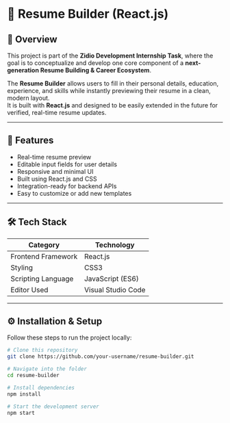 # 🧩 Resume Builder (React.js)

## 🌟 Overview
This project is part of the **Zidio Development Internship Task**, where the goal is to conceptualize and develop one core component of a **next-generation Resume Building & Career Ecosystem**.  

The **Resume Builder** allows users to fill in their personal details, education, experience, and skills while instantly previewing their resume in a clean, modern layout.  
It is built with **React.js** and designed to be easily extended in the future for verified, real-time resume updates.

---

## 🚀 Features
- Real-time resume preview  
- Editable input fields for user details  
- Responsive and minimal UI  
- Built using React.js and CSS  
- Integration-ready for backend APIs  
- Easy to customize or add new templates  

---

## 🛠️ Tech Stack
| Category | Technology |
|-----------|-------------|
| Frontend Framework | React.js |
| Styling | CSS3 |
| Scripting Language | JavaScript (ES6) |
| Editor Used | Visual Studio Code |

---

## ⚙️ Installation & Setup

Follow these steps to run the project locally:

```bash
# Clone this repository
git clone https://github.com/your-username/resume-builder.git

# Navigate into the folder
cd resume-builder

# Install dependencies
npm install

# Start the development server
npm start